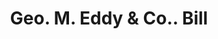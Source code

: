 ---
doi: 10.7916/D8FT9Z3P
date_other: '1890'
date_other_textual: 1890-1899
form: printed ephemera
genre:
- Invoices
name:
- Geo. M. Eddy & Co.
object_in_context_url: https://biggert.cul.columbia.edu/items/view/ave_biggert_00855
subject_hierarchical_geographic:
- New York, New York, United States
subject_name:
- Geo. M. Eddy & Co.
title: Geo. M. Eddy & Co.. Bill
sort_title: Geo. M. Eddy & Co.. Bill
call_number: ave_biggert_00855
coordinates:
- 40.69277777777778,-73.99027777777778
pid: ave_biggert_00855
identifiers: ave_biggert_00855
permalink: /biggert/ave_biggert_00855/
layout: iiif-image-page
---